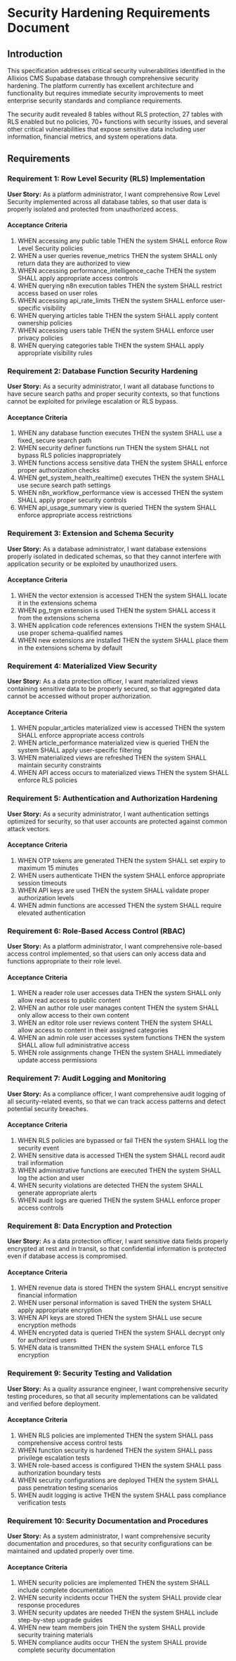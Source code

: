 # Security Hardening Requirements Document

## Introduction

This specification addresses critical security vulnerabilities identified in the Allixios CMS Supabase database through comprehensive security hardening. The platform currently has excellent architecture and functionality but requires immediate security improvements to meet enterprise security standards and compliance requirements.

The security audit revealed 8 tables without RLS protection, 27 tables with RLS enabled but no policies, 70+ functions with security issues, and several other critical vulnerabilities that expose sensitive data including user information, financial metrics, and system operations data.

## Requirements

### Requirement 1: Row Level Security (RLS) Implementation

**User Story:** As a platform administrator, I want comprehensive Row Level Security implemented across all database tables, so that user data is properly isolated and protected from unauthorized access.

#### Acceptance Criteria

1. WHEN accessing any public table THEN the system SHALL enforce Row Level Security policies
2. WHEN a user queries revenue_metrics THEN the system SHALL only return data they are authorized to view
3. WHEN accessing performance_intelligence_cache THEN the system SHALL apply appropriate access controls
4. WHEN querying n8n execution tables THEN the system SHALL restrict access based on user roles
5. WHEN accessing api_rate_limits THEN the system SHALL enforce user-specific visibility
6. WHEN querying articles table THEN the system SHALL apply content ownership policies
7. WHEN accessing users table THEN the system SHALL enforce user privacy policies
8. WHEN querying categories table THEN the system SHALL apply appropriate visibility rules

### Requirement 2: Database Function Security Hardening

**User Story:** As a security administrator, I want all database functions to have secure search paths and proper security contexts, so that functions cannot be exploited for privilege escalation or RLS bypass.

#### Acceptance Criteria

1. WHEN any database function executes THEN the system SHALL use a fixed, secure search path
2. WHEN security definer functions run THEN the system SHALL not bypass RLS policies inappropriately
3. WHEN functions access sensitive data THEN the system SHALL enforce proper authorization checks
4. WHEN get_system_health_realtime() executes THEN the system SHALL use secure search path settings
5. WHEN n8n_workflow_performance view is accessed THEN the system SHALL apply proper security controls
6. WHEN api_usage_summary view is queried THEN the system SHALL enforce appropriate access restrictions

### Requirement 3: Extension and Schema Security

**User Story:** As a database administrator, I want database extensions properly isolated in dedicated schemas, so that they cannot interfere with application security or be exploited by unauthorized users.

#### Acceptance Criteria

1. WHEN the vector extension is accessed THEN the system SHALL locate it in the extensions schema
2. WHEN pg_trgm extension is used THEN the system SHALL access it from the extensions schema
3. WHEN application code references extensions THEN the system SHALL use proper schema-qualified names
4. WHEN new extensions are installed THEN the system SHALL place them in the extensions schema by default

### Requirement 4: Materialized View Security

**User Story:** As a data protection officer, I want materialized views containing sensitive data to be properly secured, so that aggregated data cannot be accessed without proper authorization.

#### Acceptance Criteria

1. WHEN popular_articles materialized view is accessed THEN the system SHALL enforce appropriate access controls
2. WHEN article_performance materialized view is queried THEN the system SHALL apply user-specific filtering
3. WHEN materialized views are refreshed THEN the system SHALL maintain security constraints
4. WHEN API access occurs to materialized views THEN the system SHALL enforce RLS policies

### Requirement 5: Authentication and Authorization Hardening

**User Story:** As a security administrator, I want authentication settings optimized for security, so that user accounts are protected against common attack vectors.

#### Acceptance Criteria

1. WHEN OTP tokens are generated THEN the system SHALL set expiry to maximum 15 minutes
2. WHEN users authenticate THEN the system SHALL enforce appropriate session timeouts
3. WHEN API keys are used THEN the system SHALL validate proper authorization levels
4. WHEN admin functions are accessed THEN the system SHALL require elevated authentication

### Requirement 6: Role-Based Access Control (RBAC)

**User Story:** As a platform administrator, I want comprehensive role-based access control implemented, so that users can only access data and functions appropriate to their role level.

#### Acceptance Criteria

1. WHEN a reader role user accesses data THEN the system SHALL only allow read access to public content
2. WHEN an author role user manages content THEN the system SHALL only allow access to their own content
3. WHEN an editor role user reviews content THEN the system SHALL allow access to content in their assigned categories
4. WHEN an admin role user accesses system functions THEN the system SHALL allow full administrative access
5. WHEN role assignments change THEN the system SHALL immediately update access permissions

### Requirement 7: Audit Logging and Monitoring

**User Story:** As a compliance officer, I want comprehensive audit logging of all security-related events, so that we can track access patterns and detect potential security breaches.

#### Acceptance Criteria

1. WHEN RLS policies are bypassed or fail THEN the system SHALL log the security event
2. WHEN sensitive data is accessed THEN the system SHALL record audit trail information
3. WHEN administrative functions are executed THEN the system SHALL log the action and user
4. WHEN security violations are detected THEN the system SHALL generate appropriate alerts
5. WHEN audit logs are queried THEN the system SHALL enforce proper access controls

### Requirement 8: Data Encryption and Protection

**User Story:** As a data protection officer, I want sensitive data fields properly encrypted at rest and in transit, so that confidential information is protected even if database access is compromised.

#### Acceptance Criteria

1. WHEN revenue data is stored THEN the system SHALL encrypt sensitive financial information
2. WHEN user personal information is saved THEN the system SHALL apply appropriate encryption
3. WHEN API keys are stored THEN the system SHALL use secure encryption methods
4. WHEN encrypted data is queried THEN the system SHALL decrypt only for authorized users
5. WHEN data is transmitted THEN the system SHALL enforce TLS encryption

### Requirement 9: Security Testing and Validation

**User Story:** As a quality assurance engineer, I want comprehensive security testing procedures, so that all security implementations can be validated and verified before deployment.

#### Acceptance Criteria

1. WHEN RLS policies are implemented THEN the system SHALL pass comprehensive access control tests
2. WHEN function security is hardened THEN the system SHALL pass privilege escalation tests
3. WHEN role-based access is configured THEN the system SHALL pass authorization boundary tests
4. WHEN security configurations are deployed THEN the system SHALL pass penetration testing scenarios
5. WHEN audit logging is active THEN the system SHALL pass compliance verification tests

### Requirement 10: Security Documentation and Procedures

**User Story:** As a system administrator, I want comprehensive security documentation and procedures, so that security configurations can be maintained and updated properly over time.

#### Acceptance Criteria

1. WHEN security policies are implemented THEN the system SHALL include complete documentation
2. WHEN security incidents occur THEN the system SHALL provide clear response procedures
3. WHEN security updates are needed THEN the system SHALL include step-by-step upgrade guides
4. WHEN new team members join THEN the system SHALL provide security training materials
5. WHEN compliance audits occur THEN the system SHALL provide complete security documentation